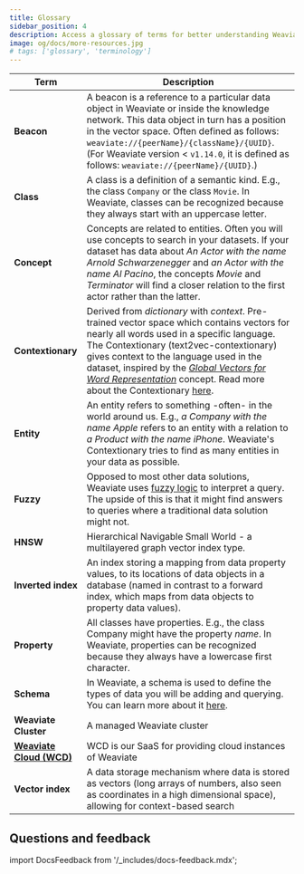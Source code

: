 ```yaml
---
title: Glossary
sidebar_position: 4
description: Access a glossary of terms for better understanding Weaviate concepts.
image: og/docs/more-resources.jpg
# tags: ['glossary', 'terminology']
---
```



| Term | Description |
| ---- | ----------- |
| **Beacon** | A beacon is a reference to a particular data object in Weaviate or inside the knowledge network. This data object in turn has a position in the vector space. Often defined as follows: `weaviate://{peerName}/{className}/{UUID}`. (For Weaviate version < `v1.14.0`, it is defined as follows: `weaviate://{peerName}/{UUID}`.) |
| **Class** | A class is a definition of a semantic kind. E.g., the class `Company` or the class `Movie`. In Weaviate, classes can be recognized because they always start with an uppercase letter. |
| **Concept** | Concepts are related to entities. Often you will use concepts to search in your datasets. If your dataset has data about _An Actor with the name Arnold Schwarzenegger_ and _an Actor with the name Al Pacino_, the concepts _Movie_ and _Terminator_ will find a closer relation to the first actor rather than the latter. |
| **Contextionary** | Derived from *dictionary* with *context*. Pre-trained vector space which contains vectors for nearly all words used in a specific language. The Contextionary (text2vec-contextionary) gives context to the language used in the dataset, inspired by the [*Global Vectors for Word Representation*](https://github.com/stanfordnlp/GloVe) concept. Read more about the Contextionary [here](/docs/weaviate/modules/text2vec-contextionary.md). |
| **Entity** | An entity refers to something -often- in the world around us. E.g., _a Company with the name Apple_ refers to an entity with a relation to _a Product with the name iPhone_. Weaviate's Contextionary tries to find as many entities in your data as possible. |
| **Fuzzy** | Opposed to most other data solutions, Weaviate uses [fuzzy logic](https://en.wikipedia.org/wiki/Fuzzy_logic) to interpret a query. The upside of this is that it might find answers to queries where a traditional data solution might not. |
| **HNSW** | Hierarchical Navigable Small World - a multilayered graph vector index type. |
| **Inverted index** | An index storing a mapping from data property values, to its locations of data objects in a database (named in contrast to a forward index, which maps from data objects to property data values). |
| **Property** | All classes have properties. E.g., the class Company might have the property _name_. In Weaviate, properties can be recognized because they always have a lowercase first character. |
| **Schema** | In Weaviate, a schema is used to define the types of data you will be adding and querying. You can learn more about it [here](../starter-guides/managing-collections/index.mdx). |
| **Weaviate Cluster** | A managed Weaviate cluster |
| **[Weaviate Cloud (WCD)](https://console.weaviate.cloud/)** | WCD is our SaaS for providing cloud instances of Weaviate |
| **Vector index** | A data storage mechanism where data is stored as vectors (long arrays of numbers, also seen as coordinates in a high dimensional space), allowing for context-based search |


## Questions and feedback

import DocsFeedback from '/_includes/docs-feedback.mdx';

<DocsFeedback/>
